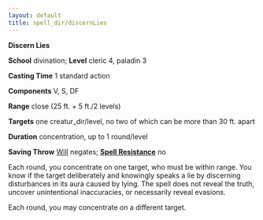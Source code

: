 ```yaml
---
layout: default
title: spell_dir/discernLies
---
```

 **Discern Lies**

**School** divination; **Level** cleric 4, paladin 3

**Casting Time** 1 standard action

**Components** V, S, DF

**Range** close (25 ft. + 5 ft./2 levels)

**Targets** one creatur_dir/level, no two of which can be more than 30 ft. apart

**Duration** concentration, up to 1 round/level

**Saving Throw** [Will](../combat#_will) negates; **[Spell Resistance](../glossary#_spell-resistance)** no

Each round, you concentrate on one target, who must be within range. You know if the target deliberately and knowingly speaks a lie by discerning disturbances in its aura caused by lying. The spell does not reveal the truth, uncover unintentional inaccuracies, or necessarily reveal evasions.

Each round, you may concentrate on a different target.

